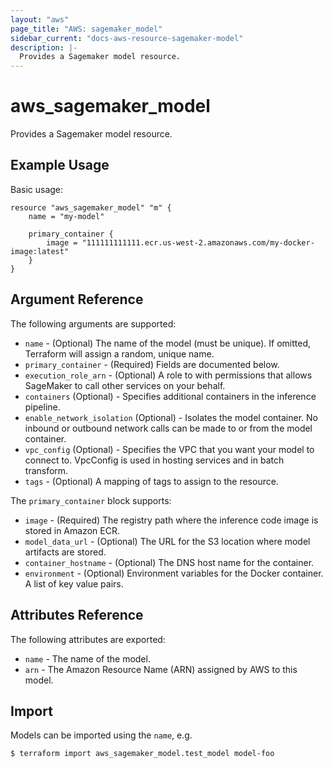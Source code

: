 ```yaml
---
layout: "aws"
page_title: "AWS: sagemaker_model"
sidebar_current: "docs-aws-resource-sagemaker-model"
description: |-
  Provides a Sagemaker model resource.
---
```


# aws\_sagemaker\_model

Provides a Sagemaker model resource.

## Example Usage

Basic usage:

```hcl
resource "aws_sagemaker_model" "m" {
    name = "my-model"

    primary_container {
        image = "111111111111.ecr.us-west-2.amazonaws.com/my-docker-image:latest"
    }
}
```

## Argument Reference

The following arguments are supported:

* `name` - (Optional) The name of the model (must be unique). If omitted, Terraform will assign a random, unique name.
* `primary_container` - (Required) Fields are documented below.
* `execution_role_arn` - (Optional) A role to with permissions that allows SageMaker to call other services on your behalf.
* `containers` (Optional) -  Specifies additional containers in the inference pipeline.
* `enable_network_isolation` (Optional) - Isolates the model container. No inbound or outbound network calls can be made to or from the model container.
* `vpc_config` (Optional) - Specifies the VPC that you want your model to connect to. VpcConfig is used in hosting services and in batch transform.
* `tags` - (Optional) A mapping of tags to assign to the resource.

The `primary_container` block supports:

* `image` - (Required) The registry path where the inference code image is stored in Amazon ECR.
* `model_data_url` - (Optional) The URL for the S3 location where model artifacts are stored.
* `container_hostname` - (Optional) The DNS host name for the container.
* `environment` - (Optional) Environment variables for the Docker container.
   A list of key value pairs.

## Attributes Reference

The following attributes are exported:

* `name` - The name of the model.
* `arn` - The Amazon Resource Name (ARN) assigned by AWS to this model.

## Import

Models can be imported using the `name`, e.g.

```
$ terraform import aws_sagemaker_model.test_model model-foo
```
